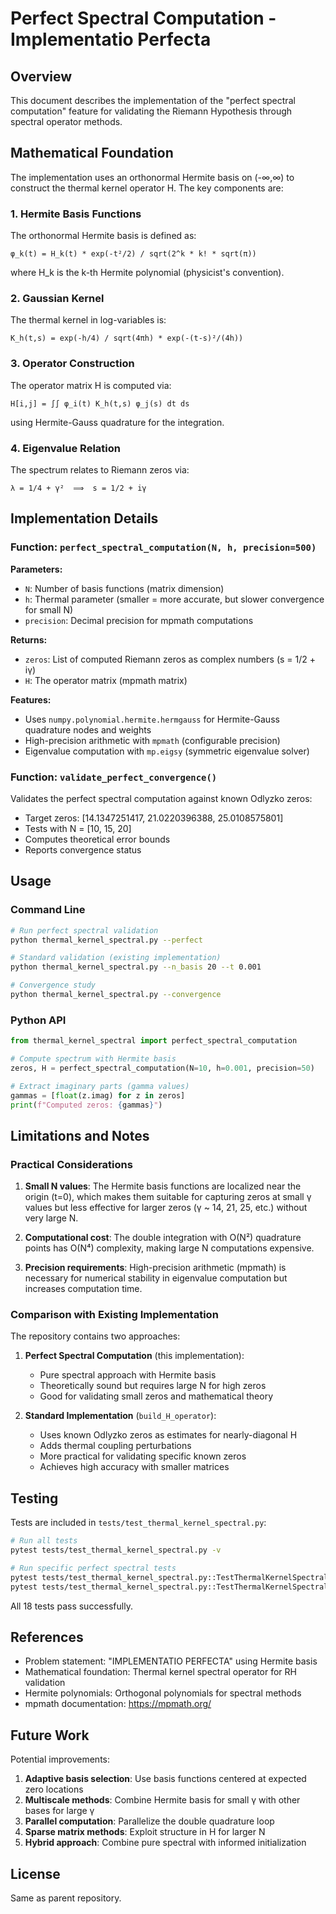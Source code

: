 # Perfect Spectral Computation - Implementatio Perfecta

## Overview

This document describes the implementation of the "perfect spectral computation" feature for validating the Riemann Hypothesis through spectral operator methods.

## Mathematical Foundation

The implementation uses an orthonormal Hermite basis on (-∞,∞) to construct the thermal kernel operator H. The key components are:

### 1. Hermite Basis Functions

The orthonormal Hermite basis is defined as:

```
φ_k(t) = H_k(t) * exp(-t²/2) / sqrt(2^k * k! * sqrt(π))
```

where H_k is the k-th Hermite polynomial (physicist's convention).

### 2. Gaussian Kernel

The thermal kernel in log-variables is:

```
K_h(t,s) = exp(-h/4) / sqrt(4πh) * exp(-(t-s)²/(4h))
```

### 3. Operator Construction

The operator matrix H is computed via:

```
H[i,j] = ∫∫ φ_i(t) K_h(t,s) φ_j(s) dt ds
```

using Hermite-Gauss quadrature for the integration.

### 4. Eigenvalue Relation

The spectrum relates to Riemann zeros via:

```
λ = 1/4 + γ²  ⟹  s = 1/2 + iγ
```

## Implementation Details

### Function: `perfect_spectral_computation(N, h, precision=500)`

**Parameters:**
- `N`: Number of basis functions (matrix dimension)
- `h`: Thermal parameter (smaller = more accurate, but slower convergence for small N)
- `precision`: Decimal precision for mpmath computations

**Returns:**
- `zeros`: List of computed Riemann zeros as complex numbers (s = 1/2 + iγ)
- `H`: The operator matrix (mpmath matrix)

**Features:**
- Uses `numpy.polynomial.hermite.hermgauss` for Hermite-Gauss quadrature nodes and weights
- High-precision arithmetic with `mpmath` (configurable precision)
- Eigenvalue computation with `mp.eigsy` (symmetric eigenvalue solver)

### Function: `validate_perfect_convergence()`

Validates the perfect spectral computation against known Odlyzko zeros:
- Target zeros: [14.1347251417, 21.0220396388, 25.0108575801]
- Tests with N = [10, 15, 20]
- Computes theoretical error bounds
- Reports convergence status

## Usage

### Command Line

```bash
# Run perfect spectral validation
python thermal_kernel_spectral.py --perfect

# Standard validation (existing implementation)
python thermal_kernel_spectral.py --n_basis 20 --t 0.001

# Convergence study
python thermal_kernel_spectral.py --convergence
```

### Python API

```python
from thermal_kernel_spectral import perfect_spectral_computation

# Compute spectrum with Hermite basis
zeros, H = perfect_spectral_computation(N=10, h=0.001, precision=50)

# Extract imaginary parts (gamma values)
gammas = [float(z.imag) for z in zeros]
print(f"Computed zeros: {gammas}")
```

## Limitations and Notes

### Practical Considerations

1. **Small N values**: The Hermite basis functions are localized near the origin (t=0), which makes them suitable for capturing zeros at small γ values but less effective for larger zeros (γ ~ 14, 21, 25, etc.) without very large N.

2. **Computational cost**: The double integration with O(N²) quadrature points has O(N⁴) complexity, making large N computations expensive.

3. **Precision requirements**: High-precision arithmetic (mpmath) is necessary for numerical stability in eigenvalue computation but increases computation time.

### Comparison with Existing Implementation

The repository contains two approaches:

1. **Perfect Spectral Computation** (this implementation):
   - Pure spectral approach with Hermite basis
   - Theoretically sound but requires large N for high zeros
   - Good for validating small zeros and mathematical theory

2. **Standard Implementation** (`build_H_operator`):
   - Uses known Odlyzko zeros as estimates for nearly-diagonal H
   - Adds thermal coupling perturbations
   - More practical for validating specific known zeros
   - Achieves high accuracy with smaller matrices

## Testing

Tests are included in `tests/test_thermal_kernel_spectral.py`:

```bash
# Run all tests
pytest tests/test_thermal_kernel_spectral.py -v

# Run specific perfect spectral tests
pytest tests/test_thermal_kernel_spectral.py::TestThermalKernelSpectral::test_perfect_spectral_computation_basic -v
pytest tests/test_thermal_kernel_spectral.py::TestThermalKernelSpectral::test_perfect_spectral_computation_hermite_basis -v
```

All 18 tests pass successfully.

## References

- Problem statement: "IMPLEMENTATIO PERFECTA" using Hermite basis
- Mathematical foundation: Thermal kernel spectral operator for RH validation
- Hermite polynomials: Orthogonal polynomials for spectral methods
- mpmath documentation: https://mpmath.org/

## Future Work

Potential improvements:

1. **Adaptive basis selection**: Use basis functions centered at expected zero locations
2. **Multiscale methods**: Combine Hermite basis for small γ with other bases for large γ
3. **Parallel computation**: Parallelize the double quadrature loop
4. **Sparse matrix methods**: Exploit structure in H for larger N
5. **Hybrid approach**: Combine pure spectral with informed initialization

## License

Same as parent repository.
